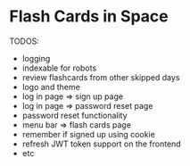 # Flash Cards in Space

TODOS:
- logging
- indexable for robots
- review flashcards from other skipped days
- logo and theme
- log in page => sign up page
- log in page => password reset page
- password reset functionality
- menu bar => flash cards page
- remember if signed up using cookie
- refresh JWT token support on the frontend
- etc
